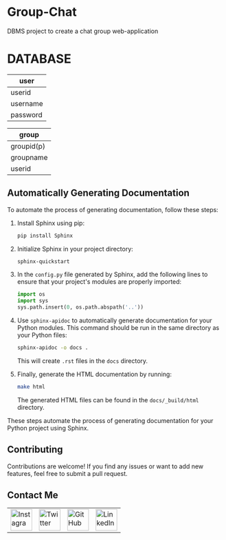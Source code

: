 # Group-Chat
DBMS project to create a chat group web-application

# DATABASE
| user     |  	 	
|----------|		
| userid   | 		
| username | 		
| password | 		


| group      |
|------------|
| groupid(p) |
| groupname  |
| userid     |
## Automatically Generating Documentation

To automate the process of generating documentation, follow these steps:

1. Install Sphinx using pip:

   ```bash
   pip install Sphinx
   ```

2. Initialize Sphinx in your project directory:

   ```bash
   sphinx-quickstart
   ```

3. In the `config.py` file generated by Sphinx, add the following lines to ensure that your project's modules are properly imported:

   ```python
   import os
   import sys
   sys.path.insert(0, os.path.abspath('..'))
   ```

4. Use `sphinx-apidoc` to automatically generate documentation for your Python modules. This command should be run in the same directory as your Python files:

   ```bash
   sphinx-apidoc -o docs .
   ```

   This will create `.rst` files in the `docs` directory.

5. Finally, generate the HTML documentation by running:

   ```bash
   make html
   ```

   The generated HTML files can be found in the `docs/_build/html` directory.

These steps automate the process of generating documentation for your Python project using Sphinx.
## Contributing

Contributions are welcome! If you find any issues or want to add new features, feel free to submit a pull request.

## Contact Me

<table>
  <tr>
    <td><img src="https://github.com/realsanjeev/protfolio/blob/main/src/assets/images/instagram.png" alt="Instagram" width="50" height="50"></td>
    <td><img src="https://github.com/realsanjeev/protfolio/blob/main/src/assets/images/twitter.png" alt="Twitter" width="50" height="50"></td>
    <td><img src="https://github.com/realsanjeev/protfolio/blob/main/src/assets/images/github.png" alt="GitHub" width="50" height="50"></td>
    <td><img src="https://github.com/realsanjeev/protfolio/blob/main/src/assets/images/linkedin-logo.png" alt="LinkedIn" width="50" height="50"></td>
  </tr>
</table>